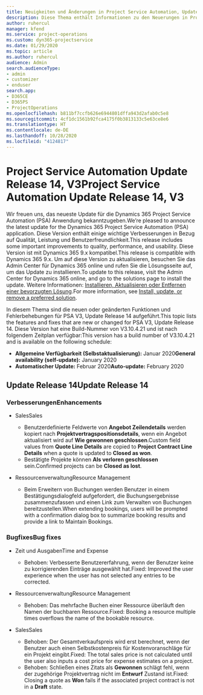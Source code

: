 ```yaml
---
title: Neuigkeiten und Änderungen in Project Service Automation, Update Release 14, V3
description: Diese Thema enthält Informationen zu den Neuerungen in Project Service Automation Update Release 14, V3.
author: ruhercul
manager: kfend
ms.service: project-operations
ms.custom: dyn365-projectservice
ms.date: 01/29/2020
ms.topic: article
ms.author: ruhercul
audience: Admin
search.audienceType:
- admin
- customizer
- enduser
search.app:
- D365CE
- D365PS
- ProjectOperations
ms.openlocfilehash: b811bf7ccfb626e6944801dffa943d2afab0c5e8
ms.sourcegitcommit: 4cf1dc1561b92fca4175f0b3813133c5e63ce8e6
ms.translationtype: HT
ms.contentlocale: de-DE
ms.lasthandoff: 10/28/2020
ms.locfileid: "4124817"
---
```

# <a name="project-service-automation-update-release-14-v3"></a><span data-ttu-id="1cd77-103">Project Service Automation Update Release 14, V3</span><span class="sxs-lookup"><span data-stu-id="1cd77-103">Project Service Automation Update Release 14, V3</span></span>
<span data-ttu-id="1cd77-104">Wir freuen uns, das neueste Update für die Dynamics 365 Project Service Automation (PSA) Anwendung bekanntzugeben.</span><span class="sxs-lookup"><span data-stu-id="1cd77-104">We’re pleased to announce the latest update for the Dynamics 365 Project Service Automation (PSA) application.</span></span> <span data-ttu-id="1cd77-105">Diese Version enthält einige wichtige Verbesserungen in Bezug auf Qualität, Leistung und Benutzerfreundlichkeit.</span><span class="sxs-lookup"><span data-stu-id="1cd77-105">This release includes some important improvements to quality, performance, and usability.</span></span> <span data-ttu-id="1cd77-106">Diese Version ist mit Dynamics 365 9.x kompatibel.</span><span class="sxs-lookup"><span data-stu-id="1cd77-106">This release is compatible with Dynamics 365 9.x.</span></span> <span data-ttu-id="1cd77-107">Um auf diese Version zu aktualisieren, besuchen Sie das Admin Center für Dynamics 365 online und rufen Sie die Lösungsseite auf, um das Update zu installieren.</span><span class="sxs-lookup"><span data-stu-id="1cd77-107">To update to this release, visit the Admin Center for Dynamics 365 online, and go to the solutions page to install the update.</span></span> <span data-ttu-id="1cd77-108">Weitere Informationen: [Installieren, Aktualisieren oder Entfernen einer bevorzugten Lösung](https://docs.microsoft.com/power-platform/admin/install-remove-preferred-solution).</span><span class="sxs-lookup"><span data-stu-id="1cd77-108">For more information, see [Install, update, or remove a preferred solution](https://docs.microsoft.com/power-platform/admin/install-remove-preferred-solution).</span></span>

<span data-ttu-id="1cd77-109">In diesem Thema sind die neuen oder geänderten Funktionen und Fehlerbehebungen für PSA V3, Update Release 14 aufgeführt.</span><span class="sxs-lookup"><span data-stu-id="1cd77-109">This topic lists the features and fixes that are new or changed for PSA V3, Update Release 14.</span></span> <span data-ttu-id="1cd77-110">Diese Version hat eine Build-Nummer von V3.10.4.21 und ist nach folgendem Zeitplan verfügbar:</span><span class="sxs-lookup"><span data-stu-id="1cd77-110">This version has a build number of V3.10.4.21 and is available on the following schedule:</span></span>

- <span data-ttu-id="1cd77-111">**Allgemeine Verfügbarkeit (Selbstaktualisierung):** Januar 2020</span><span class="sxs-lookup"><span data-stu-id="1cd77-111">**General availability (self-update):** January 2020</span></span>
- <span data-ttu-id="1cd77-112">**Automatischer Update:** Februar 2020</span><span class="sxs-lookup"><span data-stu-id="1cd77-112">**Auto-update:** February 2020</span></span>

## <a name="update-release-14"></a><span data-ttu-id="1cd77-113">Update Release 14</span><span class="sxs-lookup"><span data-stu-id="1cd77-113">Update Release 14</span></span>

### <a name="enhancements"></a><span data-ttu-id="1cd77-114">Verbesserungen</span><span class="sxs-lookup"><span data-stu-id="1cd77-114">Enhancements</span></span>

- <span data-ttu-id="1cd77-115">Sales</span><span class="sxs-lookup"><span data-stu-id="1cd77-115">Sales</span></span>

     - <span data-ttu-id="1cd77-116">Benutzerdefinierte Feldwerte von **Angebot Zeilendetails** werden kopiert nach **Projektvertragspositionsdetails**, wenn ein Angebot aktualisiert wird auf **Wie gewonnen geschlossen**.</span><span class="sxs-lookup"><span data-stu-id="1cd77-116">Custom field values from **Quote Line Details** are copied to **Project Contract Line Details** when a quote is updated to **Closed as won**.</span></span>
     - <span data-ttu-id="1cd77-117">Bestätigte Projekte können **Als verloren geschlossen** sein.</span><span class="sxs-lookup"><span data-stu-id="1cd77-117">Confirmed projects can be **Closed as lost**.</span></span>

- <span data-ttu-id="1cd77-118">Ressourcenverwaltung</span><span class="sxs-lookup"><span data-stu-id="1cd77-118">Resource Management</span></span>

     - <span data-ttu-id="1cd77-119">Beim Erweitern von Buchungen werden Benutzer in einem Bestätigungsdialogfeld aufgefordert, die Buchungsergebnisse zusammenzufassen und einen Link zum Verwalten von Buchungen bereitzustellen.</span><span class="sxs-lookup"><span data-stu-id="1cd77-119">When extending bookings, users will be prompted with a confirmation dialog box to summarize booking results and provide a link to Maintain Bookings.</span></span>


### <a name="bug-fixes"></a><span data-ttu-id="1cd77-120">Bugfixes</span><span class="sxs-lookup"><span data-stu-id="1cd77-120">Bug fixes</span></span>

- <span data-ttu-id="1cd77-121">Zeit und Ausgaben</span><span class="sxs-lookup"><span data-stu-id="1cd77-121">Time and Expense</span></span>

     - <span data-ttu-id="1cd77-122">Behoben: Verbesserte Benutzererfahrung, wenn der Benutzer keine zu korrigierenden Einträge ausgewählt hat.</span><span class="sxs-lookup"><span data-stu-id="1cd77-122">Fixed: Improved the user experience when the user has not selected any entries to be corrected.</span></span>

- <span data-ttu-id="1cd77-123">Ressourcenverwaltung</span><span class="sxs-lookup"><span data-stu-id="1cd77-123">Resource Management</span></span>

     - <span data-ttu-id="1cd77-124">Behoben: Das mehrfache Buchen einer Ressource überläuft den Namen der buchbaren Ressource.</span><span class="sxs-lookup"><span data-stu-id="1cd77-124">Fixed: Booking a resource multiple times overflows the name of the bookable resource.</span></span>

- <span data-ttu-id="1cd77-125">Sales</span><span class="sxs-lookup"><span data-stu-id="1cd77-125">Sales</span></span>

     - <span data-ttu-id="1cd77-126">Behoben: Der Gesamtverkaufspreis wird erst berechnet, wenn der Benutzer auch einen Selbstkostenpreis für Kostenvoranschläge für ein Projekt eingibt.</span><span class="sxs-lookup"><span data-stu-id="1cd77-126">Fixed: The total sales price is not calculated until the user also inputs a cost price for expense estimates on a project.</span></span>
     - <span data-ttu-id="1cd77-127">Behoben: Schließen eines Zitats als **Gewonnen** schlägt fehl, wenn der zugehörige Projektvertrag nicht im **Entwurf** Zustand ist.</span><span class="sxs-lookup"><span data-stu-id="1cd77-127">Fixed: Closing a quote as **Won** fails if the associated project contract is not in a **Draft** state.</span></span>

